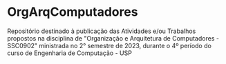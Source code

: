 # OrgArqComputadores
Repositório destinado à publicação das Atividades e/ou Trabalhos propostos na disciplina de "Organização e Arquitetura de Computadores - SSC0902" ministrada no 2° semestre de 2023, durante o 4º período do curso de Engenharia de Computação - USP
